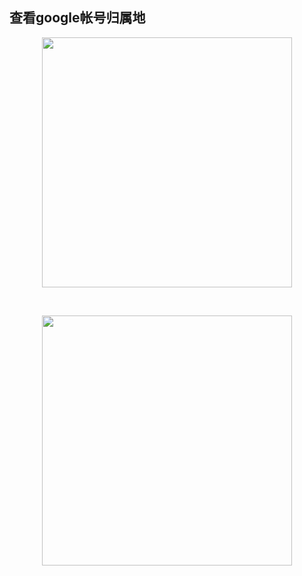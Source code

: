 ## 查看google帐号归属地


<p align="center"><img src="https://cdn.jsdelivr.net/gh/zb9678/img@main/im8/05.22:16:30:21.png" style="width:400px;"></p><br>

<p align="center"><img src="https://cdn.jsdelivr.net/gh/zb9678/img@main/im8/05.22:16:32:00.png" style="width:400px;"></p><br>